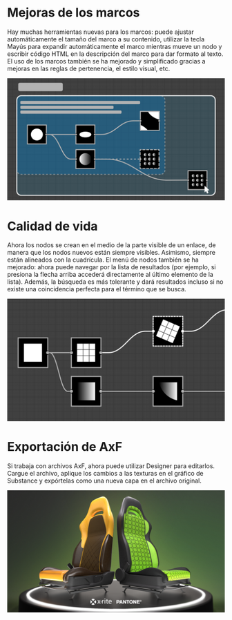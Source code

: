 # Mejoras de los marcos
Hay muchas herramientas nuevas para los marcos: puede ajustar automáticamente el tamaño del marco a su contenido, utilizar la tecla Mayús para expandir automáticamente el marco mientras mueve un nodo y escribir código HTML en la descripción del marco para dar formato al texto.
El uso de los marcos también se ha mejorado y simplificado gracias a mejoras en las reglas de pertenencia, el estilo visual, etc.

![visual](feature_1.png)

# Calidad de vida
Ahora los nodos se crean en el medio de la parte visible de un enlace, de manera que los nodos nuevos están siempre visibles. Asimismo, siempre están alineados con la cuadrícula.
El menú de nodos también se ha mejorado: ahora puede navegar por la lista de resultados (por ejemplo, si presiona la flecha arriba accederá directamente al último elemento de la lista). Además, la búsqueda es más tolerante y dará resultados incluso si no existe una coincidencia perfecta para el término que se busca.

![visual](feature_2.png)

# Exportación de AxF
Si trabaja con archivos AxF, ahora puede utilizar Designer para editarlos. Cargue el archivo, aplique los cambios a las texturas en el gráfico de Substance y expórtelas como una nueva capa en el archivo original.

![visual](feature_3.png)